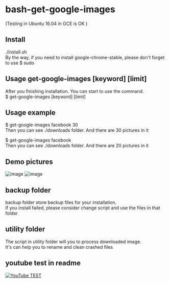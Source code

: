 # bash-get-google-images
(Testing in Ubuntu 16.04 in GCE is OK   )  

## Install
./install.sh   
By the way, if you need to install google-chrome-stable, please don't forget to use  $ sudo   
## Usage get-google-images [keyword] [limit]  
After you finishing installation. You  can start to use the command.  
$ get-google-images [keyword] [limit]    

## Usage example
$ get-google-images facebook 30   
Then you can see ./downloads folder. And there are 30 pictures in it  
  
$ get-google-images facebook  
Then you can see ./downloads folder. And there are 20 pictures in it    

## Demo pictures
![image](https://github.com/milochen0418/github-readme-material/blob/master/bash-get-google-images/picture_1.jpg)
![image](https://github.com/milochen0418/github-readme-material/blob/master/bash-get-google-images/picture_2.jpg)


## backup folder 
backup folder store backup files for your installation.  
If you install failed, please consider change script and use the files in that folder  

## utility folder
The script in utility folder will you to process downloaded image.   
It's can help you to rename and clean crashed files  

## youtube test in readme
[![YouTube TEST](http://img.youtube.com/vi/nX_inqaAzOI/0.jpg)](https://www.youtube.com/watch?v=nX_inqaAzOI&feature=youtu.be&hd=1 "TEST:RMI Fibonacci Java")

